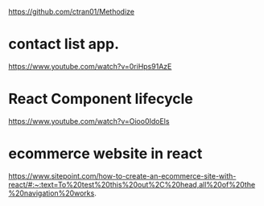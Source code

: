 https://github.com/ctran01/Methodize

# contact list app.

https://www.youtube.com/watch?v=0riHps91AzE

# React Component lifecycle

https://www.youtube.com/watch?v=Oioo0IdoEls

# ecommerce website in react

https://www.sitepoint.com/how-to-create-an-ecommerce-site-with-react/#:~:text=To%20test%20this%20out%2C%20head,all%20of%20the%20navigation%20works.

